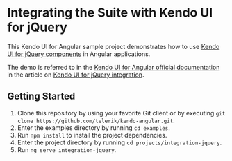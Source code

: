 # Integrating the Suite with Kendo UI for jQuery

This Kendo UI for Angular sample project demonstrates how to use [Kendo UI for jQuery components](https://docs.telerik.com/kendo-ui/introduction) in Angular applications.

The demo is referred to in the [Kendo UI for Angular official documentation](https://www.telerik.com/kendo-angular-ui/components) in the article on [Kendo UI for jQuery integration](https://www.telerik.com/kendo-angular-ui/components/framework/kendo-jquery/).

## Getting Started

1. Clone this repository by using your favorite Git client or by executing `git clone https://github.com/telerik/kendo-angular.git`.
1. Enter the examples directory by running `cd examples`.
1. Run `npm install` to install the project dependencies.
1. Enter the project directory by running `cd projects/integration-jquery`.
1. Run `ng serve integration-jquery`.
